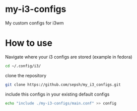 # my-i3-configs
My custom configs for i3wm


# How to use

Navigate where your i3 configs are stored (example in fedora)

```bash
cd ~/.config/i3/
```

clone the repository

```bash
git clone https://github.com/sepsh/my_i3_configs.git
```

include this configs in your existing default configs

```bash
echo "include ./my-i3-configs/main.conf" >> config
```

